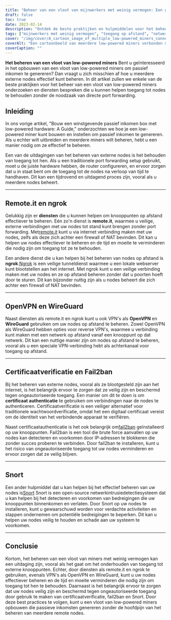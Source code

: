 ```yaml
---
title: "Beheer van een vloot van mijnwerkers met weinig vermogen: Een gids voor toegang op afstand en beveiliging"
draft: false
toc: true
date: 2023-02-14
description: "Ontdek de beste praktijken en hulpmiddelen voor het beheer van een vloot van miners met weinig vermogen, waaronder remote.it, ngrok, OpenVPN, WireGuard en meer."
tags: ["mijnwerkers met weinig vermogen", "toegang op afstand", "netwerkbeveiliging", "openvpn", "draadbescherming", "snort", "ngrok"]
cover: "/img/cover/A_cartoon_image_of_multiple_low-powered_miners_connected.png"
coverAlt: "Een cartoonbeeld van meerdere low-powered miners verbonden met een netwerkhub met de in het artikel besproken instrumenten."
coverCaption: ""
---
```


**Het beheren van een vloot van low-powered miners**
Bent u geïnteresseerd in het opbouwen van een vloot van low-powered miners om passief inkomen te genereren? Dan vraagt u zich misschien af hoe u meerdere externe nodes effectief kunt beheren. In dit artikel zullen we enkele van de beste praktijken voor het beheer van een vloot van low-powered miners onderzoeken en diensten bespreken die u kunnen helpen toegang tot nodes te behouden zonder de noodzaak van directe port forwarding.

## Inleiding
In ons vorige artikel, "Bouw een winstgevende passief inkomen box met low-powered hardware: A Guide," onderzochten we hoe je een low-powered miner kunt bouwen en instellen om passief inkomen te genereren. Als u echter wilt uitbreiden en meerdere miners wilt beheren, hebt u een manier nodig om ze effectief te beheren.

Een van de uitdagingen van het beheren van externe nodes is het behouden van toegang tot hen. Als u een traditionele port forwarding setup gebruikt, moet u de juiste hardware hebben, de router configureren, en ervoor zorgen dat u in staat bent om de toegang tot de nodes na verloop van tijd te handhaven. Dit kan een tijdrovend en uitdagend proces zijn, vooral als u meerdere nodes beheert.

______

## Remote.it en ngrok

Gelukkig zijn er **diensten** die u kunnen helpen om knooppunten op afstand effectiever te beheren. Eén zo'n dienst is **remote.it**, waarmee u veilige, externe verbindingen met uw nodes tot stand kunt brengen zonder port forwarding. Met[remote.it](https://www.remote.it/) kunt u via internet verbinding maken met uw nodes, zelfs als deze zich achter een firewall of NAT bevinden. Dit kan u helpen uw nodes effectiever te beheren en de tijd en moeite te verminderen die nodig zijn om toegang tot ze te behouden.

Een andere dienst die u kan helpen bij het beheren van nodes op afstand is **ngrok**.[Ngrok](https://ngrok.com/) is een veilige tunneldienst waarmee u een lokale webserver kunt blootstellen aan het internet. Met ngrok kunt u een veilige verbinding maken met uw nodes en ze op afstand beheren zonder dat u poorten hoeft door te sturen. Dit kan bijzonder nuttig zijn als u nodes beheert die zich achter een firewall of NAT bevinden.

______

## OpenVPN en WireGuard

Naast diensten als remote.it en ngrok kunt u ook VPN's als **OpenVPN** en **WireGuard** gebruiken om uw nodes op afstand te beheren. Zowel OpenVPN als WireGuard hebben opties voor reverse VPN's, waarmee u verbinding kunt maken met een netwerk op afstand vanaf een knooppunt op dat netwerk. Dit kan een nuttige manier zijn om nodes op afstand te beheren, vooral als u een speciale VPN-verbinding hebt als achterkanaal voor toegang op afstand.

______

## Certificaatverificatie en Fail2ban

Bij het beheren van externe nodes, vooral als ze blootgesteld zijn aan het internet, is het belangrijk ervoor te zorgen dat ze veilig zijn en beschermd tegen ongeautoriseerde toegang. Een manier om dit te doen is om **certificaat authenticatie** te gebruiken om verbindingen naar de nodes te authenticeren. Certificaatverificatie is een veiliger alternatief voor traditionele wachtwoordverificatie, omdat het een digitaal certificaat vereist om de identiteit van het verbindende apparaat te verifiëren.

Naast certificaatauthenticatie is het ook belangrijk om[fail2ban](https://www.fail2ban.org/wiki/index.php/Main_Page) geïnstalleerd op uw knooppunten. Fail2ban is een tool die brute force aanvallen op uw nodes kan detecteren en voorkomen door IP-adressen te blokkeren die zonder succes proberen te verbinden. Door fail2ban te installeren, kunt u het risico van ongeautoriseerde toegang tot uw nodes verminderen en ervoor zorgen dat ze veilig blijven.

______

## Snort

Een ander hulpmiddel dat u kan helpen bij het effectief beheren van uw nodes is[Snort](https://www.snort.org/) Snort is een open-source netwerkintrusiedetectiesysteem dat u kan helpen bij het detecteren en voorkomen van bedreigingen die uw knooppunten binnenkomen en verlaten. Door Snort op uw nodes te installeren, kunt u gewaarschuwd worden voor verdachte activiteiten en stappen ondernemen om potentiële bedreigingen te beperken. Dit kan u helpen uw nodes veilig te houden en schade aan uw systeem te voorkomen.

______

## Conclusie

Kortom, het beheren van een vloot van miners met weinig vermogen kan een uitdaging zijn, vooral als het gaat om het onderhouden van toegang tot externe knooppunten. Echter, door diensten als remote.it en ngrok te gebruiken, evenals VPN's als OpenVPN en WireGuard, kunt u uw nodes effectiever beheren en de tijd en moeite verminderen die nodig zijn om toegang tot hen te behouden. Daarnaast is het belangrijk ervoor te zorgen dat uw nodes veilig zijn en beschermd tegen ongeautoriseerde toegang door gebruik te maken van certificaatverificatie, fail2ban en Snort. Door deze best practices te volgen, kunt u een vloot van low-powered miners opbouwen die passieve inkomsten genereren zonder de hoofdpijn van het beheren van meerdere remote nodes.
